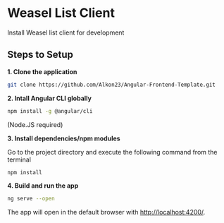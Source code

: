 # Weasel List Client

Install Weasel list client for development

## Steps to Setup

**1. Clone the application**

```bash
git clone https://github.com/Alkon23/Angular-Frontend-Template.git
```

**2. Intall Angular CLI globally**

```bash
npm install -g @angular/cli
```

(Node.JS required)

**3. Install dependencies/npm modules**

Go to the project directory and execute the following command from the terminal

```bash
npm install
```

**4. Build and run the app**

```bash
ng serve --open
```

The app will open in the default browser with <http://localhost:4200/>.



